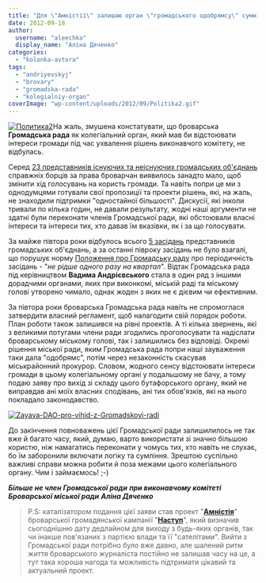 ```yaml
---
title: "Для \"Амністії\" залишаю орган \"громадського одобрямсу\" сумнівних рішень влади"
date: 2012-09-18
author: 
  username: "aleechka"
  display_name: "Аліна Дяченко"
categories: 
  - "kolonka-avtora"
tags: 
  - "andriyevskyj"
  - "brovary"
  - "gromadska-rada"
  - "kolegialniy-organ"
coverImage: "wp-content/uploads/2012/09/Politika2.gif"
---
```


[![](https://mpz.brovary.org/wp-content/uploads/2012/09/Politika2-300x259.gif "Политика2")](https://mpz.brovary.org/wp-content/uploads/2012/09/Politika2.gif)На жаль, змушена констатувати, що броварська **Громадська рада** як колегіальний орган, який мав би відстоювати інтереси громади під час ухвалення рішень виконавчого комітету, не відбулась.

Серед [23 представників існуючих та неіснуючих громадських об'єднань](http://www.brovary.kiev.ua/sklad_rady) справжніх борців за права броварчан виявилось занадто мало, щоб змінити хід голосувань на користь громади. Та навіть попри це ми з однодумцями готували свої пропозиції та проекти рішень, які, на жаль, не знаходили підтримки "одностайної більшості". Дискусії, які інколи тривали по кілька годин, не давали результату, жодні наші аргументи не здатні були переконати членів Громадської ради, які обстоювали власні інтереси та інтереси тих, хто давав їм вказівки, як і за що голосувати.

За майже півтора роки відбулось всього [5 засідань](http://www.brovary.kiev.ua/protokoly_zasidan) представників громадських об'єднань, а за останні півроку засідань не було взагалі, що порушує норму [Положення про Громадську раду](http://www.brovary.kiev.ua/polojennya) про періодичність засідань - "_не рідше одного разу на квартал_". Відтак Громадська рада під керівництвом **Вадима Андрієвського** стала в один ряд з іншими дорадчими органами, яких при виконкомі, міській раді та міському голові утворено чимало, однак жоден з яких не є дієвим чи ефективним.

За півтора роки броварська Громадська рада навіть не спромоглася затвердити власний регламент, щоб налагодити свій порядок роботи. План роботи також залишився на рівні проектів. А ті кілька звернень, які з великими потугами члени ради згодились проголосувати та надіслати броварському міському голові, так і залишились без відповіді. Окремі рішення міської ради, яким Громадська рада попри наші зауваження таки дала "одобрямс", потім через незаконність скасував міськрайонний прокурор. Словом, жодного сенсу відстоювати інтереси громади в цьому колегіальному органі у подальшому не бачу, а тому подаю заяву про вихід зі складу цього бутафорського органу, який не виправдав ані моїх власних сподівань, ані тих обов'язків, які на нього покладало законодавство.

[![](https://mpz.brovary.org/wp-content/uploads/2012/09/Zayava-DAO-pro-vihid-z-Gromadskoyi-radi1.jpg "Zayava-DAO-pro-vihid-z-Gromadskoyi-radi")](https://mpz.brovary.org/wp-content/uploads/2012/09/Zayava-DAO-pro-vihid-z-Gromadskoyi-radi1.jpg)

До закінчення повноважень цієї Громадської ради залишилилось не так вже й багато часу, який, думаю, варто використати зі значно більшою користю, ніж намагатись переконати у чомусь тих, хто навіть не слухає, бо їм заборонили включати логіку та сумління. Зрештою суспільно важливі справи можна робити й поза межами цього колегіального органу. Чим і займаємось! ;-)

_**Більше не член Громадської ради**_ _**при виконавчому комітеті**_ _**Броварської міської ради**_ _**Аліна Дяченко**_

> P.S: каталізатором подання цієї заяви став проект "**[Амністія](https://mpz.brovary.org/28-serpnya-vidbulas-pres-konferentsiya-novostvorenoyi-gk-nastup/)**" броварської громадянської кампанії "**[Наступ](http://nastup.info)**", який визначив сьогоднішню дату дедлайном для виходу з будь-яких органів, так чи інакше пов'язаних з партією влади та її "сателітами". Вийти з Громадської ради потрібно було вже давно, але шалений ритм життя броварського журналіста постійно не залишав часу на це, а тут така хороша нагода та можливість підтримати цікавий та актуальний проект.
